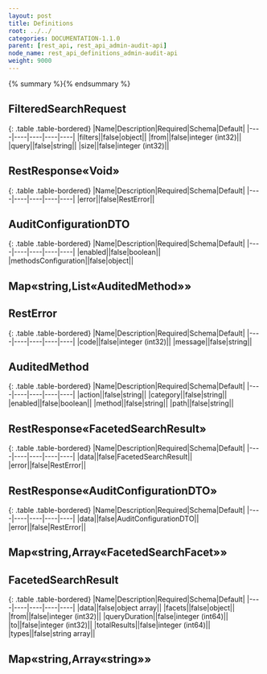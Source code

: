 ```yaml
---
layout: post
title: Definitions
root: ../../
categories: DOCUMENTATION-1.1.0
parent: [rest_api, rest_api_admin-audit-api]
node_name: rest_api_definitions_admin-audit-api
weight: 9000
---
```


{% summary %}{% endsummary %}

## FilteredSearchRequest

{: .table .table-bordered}
|Name|Description|Required|Schema|Default|
|----|----|----|----|----|
|filters||false|object||
|from||false|integer (int32)||
|query||false|string||
|size||false|integer (int32)||


## RestResponse«Void»

{: .table .table-bordered}
|Name|Description|Required|Schema|Default|
|----|----|----|----|----|
|error||false|RestError||


## AuditConfigurationDTO

{: .table .table-bordered}
|Name|Description|Required|Schema|Default|
|----|----|----|----|----|
|enabled||false|boolean||
|methodsConfiguration||false|object||


## Map«string,List«AuditedMethod»»
## RestError

{: .table .table-bordered}
|Name|Description|Required|Schema|Default|
|----|----|----|----|----|
|code||false|integer (int32)||
|message||false|string||


## AuditedMethod

{: .table .table-bordered}
|Name|Description|Required|Schema|Default|
|----|----|----|----|----|
|action||false|string||
|category||false|string||
|enabled||false|boolean||
|method||false|string||
|path||false|string||


## RestResponse«FacetedSearchResult»

{: .table .table-bordered}
|Name|Description|Required|Schema|Default|
|----|----|----|----|----|
|data||false|FacetedSearchResult||
|error||false|RestError||


## RestResponse«AuditConfigurationDTO»

{: .table .table-bordered}
|Name|Description|Required|Schema|Default|
|----|----|----|----|----|
|data||false|AuditConfigurationDTO||
|error||false|RestError||


## Map«string,Array«FacetedSearchFacet»»
## FacetedSearchResult

{: .table .table-bordered}
|Name|Description|Required|Schema|Default|
|----|----|----|----|----|
|data||false|object array||
|facets||false|object||
|from||false|integer (int32)||
|queryDuration||false|integer (int64)||
|to||false|integer (int32)||
|totalResults||false|integer (int64)||
|types||false|string array||


## Map«string,Array«string»»
